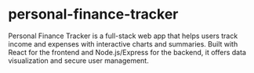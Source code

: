 # personal-finance-tracker
Personal Finance Tracker is a full-stack web app that helps users track income and expenses with interactive charts and summaries. Built with React for the frontend and Node.js/Express for the backend, it offers data visualization and secure user management.
